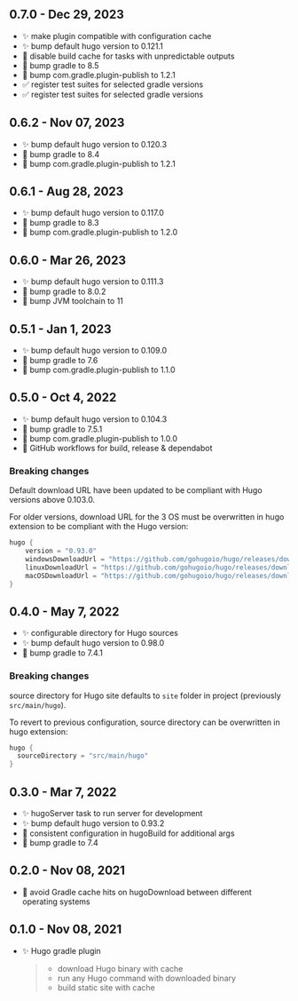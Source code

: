 ## 0.7.0 - Dec 29, 2023

- :sparkles: make plugin compatible with configuration cache
- :sparkles: bump default hugo version to 0.121.1
- :bug: disable build cache for tasks with unpredictable outputs
- :construction_worker: bump gradle to 8.5
- :construction_worker: bump com.gradle.plugin-publish to 1.2.1
- :white_check_mark: register test suites for selected gradle versions
- :white_check_mark: register test suites for selected gradle versions

## 0.6.2 - Nov 07, 2023

- :sparkles: bump default hugo version to 0.120.3
- :construction_worker: bump gradle to 8.4
- :construction_worker: bump com.gradle.plugin-publish to 1.2.1

## 0.6.1 - Aug 28, 2023

- :sparkles: bump default hugo version to 0.117.0
- :construction_worker: bump gradle to 8.3
- :construction_worker: bump com.gradle.plugin-publish to 1.2.0

## 0.6.0 - Mar 26, 2023

- :sparkles: bump default hugo version to 0.111.3
- :construction_worker: bump gradle to 8.0.2
- :construction_worker: bump JVM toolchain to 11

## 0.5.1 - Jan 1, 2023

- :sparkles: bump default hugo version to 0.109.0
- :construction_worker: bump gradle to 7.6
- :construction_worker: bump com.gradle.plugin-publish to 1.1.0

## 0.5.0 - Oct 4, 2022

- :sparkles: bump default hugo version to 0.104.3
- :construction_worker: bump gradle to 7.5.1
- :construction_worker: bump com.gradle.plugin-publish to 1.0.0
- :construction_worker: GitHub workflows for build, release & dependabot

### Breaking changes

Default download URL have been updated to be compliant with Hugo versions above 0.103.0.

For older versions, download URL for the 3 OS must be overwritten in hugo extension to be compliant with the Hugo version:
```kotlin
hugo {
    version = "0.93.0"
    windowsDownloadUrl = "https://github.com/gohugoio/hugo/releases/download/v{0}/hugo_extended_{0}_Windows-64bit.zip"
    linuxDownloadUrl = "https://github.com/gohugoio/hugo/releases/download/v{0}/hugo_extended_{0}_Linux-64bit.tar.gz"
    macOSDownloadUrl = "https://github.com/gohugoio/hugo/releases/download/v{0}/hugo_extended_{0}_macOS-64bit.tar.gz"
}
```

## 0.4.0 - May 7, 2022

- :sparkles: configurable directory for Hugo sources
- :sparkles: bump default hugo version to 0.98.0
- :construction_worker: bump gradle to 7.4.1

### Breaking changes

source directory for Hugo site defaults to `site` folder in project (previously `src/main/hugo`).

To revert to previous configuration, source directory can be overwritten in hugo extension:
```kotlin
hugo {
  sourceDirectory = "src/main/hugo"
}
```

## 0.3.0 - Mar 7, 2022

- :sparkles: hugoServer task to run server for development
- :sparkles: bump default hugo version to 0.93.2
- :bug: consistent configuration in hugoBuild for additional args
- :construction_worker: bump gradle to 7.4

## 0.2.0 - Nov 08, 2021

- :bug: avoid Gradle cache hits on hugoDownload between different operating systems

## 0.1.0 - Nov 08, 2021

- :sparkles: Hugo gradle plugin
  > - download Hugo binary with cache
  > - run any Hugo command with downloaded binary
  > - build static site with cache
